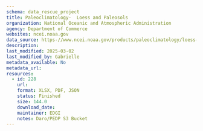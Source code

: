 ```yaml
---
schema: data_rescue_project 
title: Paleoclimatology-  Loess and Paleosols
organization: National Oceanic and Atmospheric Administration
agency: Department of Commerce
websites: ncei.noaa.gov
data_source: https-//www.ncei.noaa.gov/products/paleoclimatology/loess-paleosols
description: 
last_modified: 2025-03-02
last_modified_by: Gabrielle
metadata_available: No
metadata_url: 
resources:
  - id: 228
    url: 
    format: XLSX, PDF, JSON
    status: Finished
    size: 144.0
    download_date: 
    maintainer: EDGI
    notes: Daro/PEDP S3 Bucket
---
```

